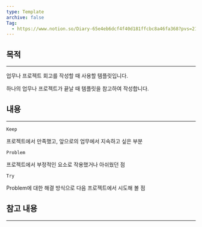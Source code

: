 ```yaml
---
type: Template
archive: false
Tag:
  - https://www.notion.so/Diary-65e4eb6dcf4f40d181ffcbc8a46fa368?pvs=21
---
```

## 목적

---

업무나 프로젝트 회고를 작성할 때 사용할 템플릿입니다.

하나의 업무나 프로젝트가 끝날 때 템플릿을 참고하여 작성합니다.

## 내용

---

`Keep`

프로젝트에서 만족했고, 앞으로의 업무에서 지속하고 싶은 부분

`Problem`

프로젝트에서 부정적인 요소로 작용했거나 아쉬웠던 점

`Try`

Problem에 대한 해결 방식으로 다음 프로젝트에서 시도해 볼 점

## 참고 내용

---